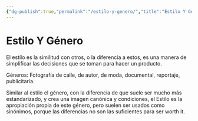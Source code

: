 ```yaml
---
{"dg-publish":true,"permalink":"/estilo-y-genero/","title":"Estilo Y Género","tags":["Idea,"],"noteIcon":"","created":"2023-04-24T16:43:23.647-05:00","updated":"2023-04-24T16:46:48.262-05:00"}
---
```



# Estilo Y Género

El estílo es la similitud con otros, o la diferencia a estos, es una manera de simplificar las decisiones que se toman para hacer un producto.

Géneros: Fotografía de calle, de autor, de moda, documental, reportaje, publicitaria.

Similar al estilo el género, con la diferencia de que suele ser mucho más estandarizado, y crea una imagen canónica y condiciones, el Estilo es la apropiación propia de este género, pero suelen ser usados como sinónimos, porque las diferencias no son las suficientes para ser worth it.
